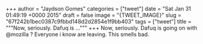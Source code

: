 
+++
author = "Jaydson Gomes"
categories = ["tweet"]
date = "Sat Jan 31 01:49:19 +0000 2015"
draft = false
image = "{TWEET_IMAGE}"
slug = "67f242b1bec0387c9fbbd148d2d2854e1f9bb403"
tags = ["tweet"]
title = """Now, seriously. Dafuq is ..."""
+++
Now, seriously. Dafuq is going on with @mozilla ? Everyone i know are leaving. This smells bad.
